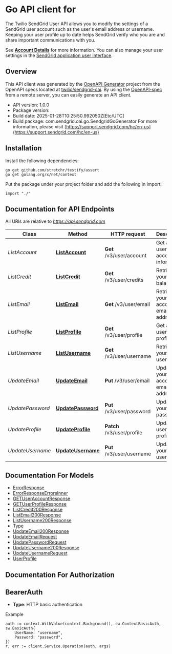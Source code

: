 # Go API client for 

The Twilio SendGrid User API allows you to modify the settings of a SendGrid user account such as the user's email address or username. Keeping your user profile up to date helps SendGrid verify who you are and share important communications with you.

See [**Account Details**](https://docs.sendgrid.com/ui/account-and-settings/account) for more information. You can also manage your user settings in the [SendGrid application user interface](https://app.sendgrid.com/account/details).

## Overview
This API client was generated by the [OpenAPI Generator](https://openapi-generator.tech) project from the OpenAPI specs located at [twilio/sendgrid-oai](https://github.com/twilio/sendgrid-oai/tree/main/spec).  By using the [OpenAPI-spec](https://www.openapis.org/) from a remote server, you can easily generate an API client.

- API version: 1.0.0
- Package version: 
- Build date: 2025-01-28T10:25:50.992050Z[Etc/UTC]
- Build package: com.sendgrid.oai.go.SendgridGoGenerator
For more information, please visit [https://support.sendgrid.com/hc/en-us](https://support.sendgrid.com/hc/en-us)

## Installation

Install the following dependencies:

```shell
go get github.com/stretchr/testify/assert
go get golang.org/x/net/context
```

Put the package under your project folder and add the following in import:

```golang
import "./"
```

## Documentation for API Endpoints

All URIs are relative to *https://api.sendgrid.com*

Class | Method | HTTP request | Description
------------ | ------------- | ------------- | -------------
*ListAccount* | [**ListAccount**](docs/ListAccount.md#listaccount) | **Get** /v3/user/account | Get a user&#39;s account information.
*ListCredit* | [**ListCredit**](docs/ListCredit.md#listcredit) | **Get** /v3/user/credits | Retrieve your credit balance
*ListEmail* | [**ListEmail**](docs/ListEmail.md#listemail) | **Get** /v3/user/email | Retrieve your account email address
*ListProfile* | [**ListProfile**](docs/ListProfile.md#listprofile) | **Get** /v3/user/profile | Get a user&#39;s profile
*ListUsername* | [**ListUsername**](docs/ListUsername.md#listusername) | **Get** /v3/user/username | Retrieve your username
*UpdateEmail* | [**UpdateEmail**](docs/UpdateEmail.md#updateemail) | **Put** /v3/user/email | Update your account email address
*UpdatePassword* | [**UpdatePassword**](docs/UpdatePassword.md#updatepassword) | **Put** /v3/user/password | Update your password
*UpdateProfile* | [**UpdateProfile**](docs/UpdateProfile.md#updateprofile) | **Patch** /v3/user/profile | Update a user&#39;s profile
*UpdateUsername* | [**UpdateUsername**](docs/UpdateUsername.md#updateusername) | **Put** /v3/user/username | Update your username


## Documentation For Models

 - [ErrorResponse](ErrorResponse.md)
 - [ErrorResponseErrorsInner](ErrorResponseErrorsInner.md)
 - [GETUserAccountResponse](GETUserAccountResponse.md)
 - [GETUserProfileResponse](GETUserProfileResponse.md)
 - [ListCredit200Response](ListCredit200Response.md)
 - [ListEmail200Response](ListEmail200Response.md)
 - [ListUsername200Response](ListUsername200Response.md)
 - [Type](Type.md)
 - [UpdateEmail200Response](UpdateEmail200Response.md)
 - [UpdateEmailRequest](UpdateEmailRequest.md)
 - [UpdatePasswordRequest](UpdatePasswordRequest.md)
 - [UpdateUsername200Response](UpdateUsername200Response.md)
 - [UpdateUsernameRequest](UpdateUsernameRequest.md)
 - [UserProfile](UserProfile.md)


## Documentation For Authorization



## BearerAuth

- **Type**: HTTP basic authentication

Example

```golang
auth := context.WithValue(context.Background(), sw.ContextBasicAuth, sw.BasicAuth{
    UserName: "username",
    Password: "password",
})
r, err := client.Service.Operation(auth, args)
```

